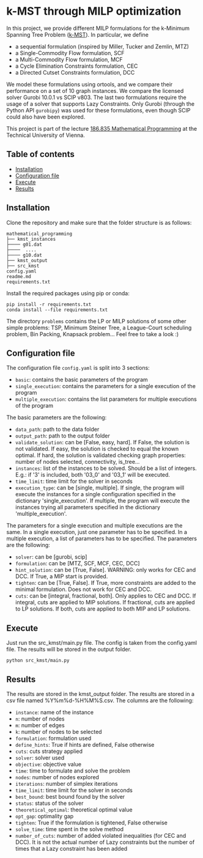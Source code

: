 # k-MST through MILP optimization

In this project, we provide different MILP formulations for the k-Minimum Spanning Tree Problem ([k-MST](https://en.wikipedia.org/wiki/Minimum_spanning_tree#k-minimum_spanning_tree)). In particular, we define
- a sequential formulation (inspired by Miller, Tucker and Zemlin, MTZ)
- a Single-Commodity Flow formulation, SCF
- a Multi-Commodity Flow formulation, MCF
- a Cycle Elimination Constraints formulation, CEC
- a Directed Cutset Constraints formulation, DCC

We model these formulations using ortools, and we compare their performance on a set of 10 graph instances.
We compare the licensed solver Gurobi 10.0.1 vs SCIP v803.
The last two formulations require the usage of a solver that supports Lazy Constraints. Only Gurobi (through the Python API `gurobipy`) was used for these formulations, even though SCIP could also have been explored. 

This project is part of the lecture [186.835 Mathematical Programming](https://tiss.tuwien.ac.at/course/courseDetails.xhtml?dswid=3722&dsrid=607&courseNr=186835&semester=2021S) at the Technical University of Vienna.

## Table of contents
- [Installation](#installation)
- [Configuration file](#configuration-file)
- [Execute](#execute)
- [Results](#results)

## Installation
Clone the repository and make sure that the folder structure is as follows:
```
mathematical_programming
├── kmst_instances
├──── g01.dat
├────  ....
├──── g10.dat
├── kmst_output
├── src_kmst
config.yaml
readme.md
requirements.txt
```

Install the required packages using pip or conda: 
```
pip install -r requirements.txt
conda install --file requirements.txt
```

The directory `problems` contains the LP or MILP solutions of some other simple problems: TSP, Minimum Steiner Tree, a League-Court scheduling problem, Bin Packing, Knapsack problem... Feel free to take a look :)

## Configuration file
The configuration file `config.yaml` is split into 3 sections:
- `basic`: contains the basic parameters of the program
- `single_execution`: contains the parameters for a single execution of the program
- `multiple_execution`: contains the list parameters for multiple executions of the program

The basic parameters are the following:
- `data_path`: path to the data folder
- `output_path`: path to the output folder
- `validate_solution`: can be [False, easy, hard]. If False, the solution is not validated. If easy, the solution is checked to equal the known optimal. If hard, the solution is validated checking graph properties: number of nodes selected, connectivity, is_tree...
- `instances`: list of the instances to be solved. Should be a list of integers. E.g.: if '3' is included, both '03_0' and '03_1' will be executed. 
- `time_limit`: time limit for the solver in seconds
- `execution_type`: can be [single, multiple]. If single, the program will execute the instances for a single configuration specified in the dictionary 'single_execution'. If multiple, the program will execute the instances trying all parameters specified in the dictionary 'multiple_execution'.

The parameters for a single execution and multiple executions are the same. In a single execution, just one parameter has to be specified. In a multiple execution, a list of parameters has to be specified. The parameters are the following:
- `solver`: can be [gurobi, scip]
- `formulation`: can be [MTZ, SCF, MCF, CEC, DCC]
- `hint_solution`: can be [True, False]. WARNING: only works for CEC and DCC. If True, a MIP start is provided.
- `tighten`: can be [True, False]. If True, more constraints are added to the minimal formulation. Does not work for CEC and DCC.
- `cuts`: can be [integral, fractional, both]. Only applies to CEC and DCC. If integral, cuts are applied to MIP solutions. If fractional, cuts are applied to LP solutions. If both, cuts are applied to both MIP and LP solutions.


## Execute
Just run the src_kmst/main.py file. The config is taken from the config.yaml file. The results will be stored in the output folder.
```
python src_kmst/main.py
```

## Results
The results are stored in the kmst_output folder.
The results are stored in a csv file named %Y%m%d-%H%M%S.csv. The columns are the following:
- `instance`: name of the instance
- `n`: number of nodes
- `m`: number of edges
- `k`: number of nodes to be selected
- `formulation`: formulation used
- `define_hints`: True if hints are defined, False otherwise
- `cuts`: cuts strategy applied
- `solver`: solver used
- `objective`: objective value
- `time`: time to formulate and solve the problem
- `nodes`: number of nodes explored
- `iterations`: number of simplex iterations
- `time_limit`: time limit for the solver in seconds
- `best_bound`: best bound found by the solver
- `status`: status of the solver
- `theoretical_optimal`: theoretical optimal value
- `opt_gap`: optimality gap
- `tighten`: True if the formulation is tightened, False otherwise
- `solve_time`: time spent in the solve method
- `number_of_cuts`: number of added violated inequalities (for CEC and DCC). It is not the actual number
  of Lazy constraints but the number of times that a Lazy constraint has been added

